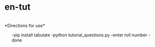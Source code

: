 # en-tut
<br>
*Directions for use*
<br>
<ul>
-pip install tabulate
-python tutorial_questions.py
-enter roll number
-done
</ul>

